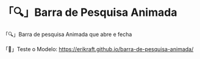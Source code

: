 # 「🔍」Barra de Pesquisa Animada

「🔍」Barra de pesquisa Animada que abre e fecha

「🔗」Teste o Modelo: https://erikraft.github.io/barra-de-pesquisa-animada/

